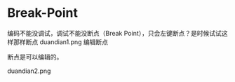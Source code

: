 # Break-Point
编码不能没调试，调试不能没断点（Break Point），只会左键断点？是时候试试这样那样断点
duandian1.png
编辑断点

断点是可以编辑的。

duandian2.png
